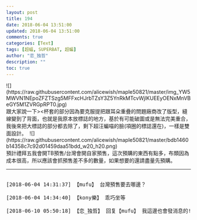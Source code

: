 ```yaml
---
layout: post
title: 194
date: 2018-06-04 13:51:00
updated: 2018-06-04 13:51:00
comments: true
categories: [Text]
tags: [超蝠, SUPERBAT, 超蝙]
author: "恋_独哲"
description: ""
toc: true
---
```


<p>
![](https://raw.githubusercontent.com/alicewish/maple50821/master/img_YW5MWVN1NEpoZFZTSzg5MFFxcHJrbTZsY3Z5YnRkMTcvWjlKUEEyOENxMnVBeGY5M1ZVRGpRPT0.jpg)
<br />跟大家說一下&gt;&lt;杯套的部分因為要克服提把跟耳朵重疊的問題廠商改了版型，縫線變到了背面，也就是我原本放標誌的地方，基於有可能破圖或是無法完美重合，我後來把大標誌的部分都去除了，剩下超汪蝙喵的臉(項圈的標誌還在)，一樣是雙面設計。&nbsp;
![](https://raw.githubusercontent.com/alicewish/maple50821/master/bdb1460b14358c7c92d01459daa51bdd_w20_h20.png)
&nbsp;<br />預計禮拜五我會開TB預售/台灣會開自家預售，這次預購的東西有點多，布類因為成本很高，所以應該會抓預售差不多的數量，如果想要的還請盡量先預購。<br /></p>

---

<pre>

[2018-06-04 14:31:37] 【mufu】 台灣預售要去哪邊？

[2018-06-04 14:34:40] 【kony樂】 乖巧坐等

[2018-06-10 05:50:18] 【恋_独哲】 回复【mufu】 我這邊也會發消息的!

</pre>